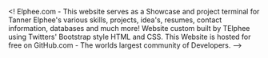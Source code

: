 <! Elphee.com - This website serves as a Showcase and project
terminal for Tanner Elphee's various skills, projects, idea's, 
resumes, contact information, databases and much more! Website 
custom built by TElphee using Twitters' Bootstrap style HTML and 
CSS. This Website is hosted for free on GitHub.com - The worlds 
largest community of Developers. 
-->